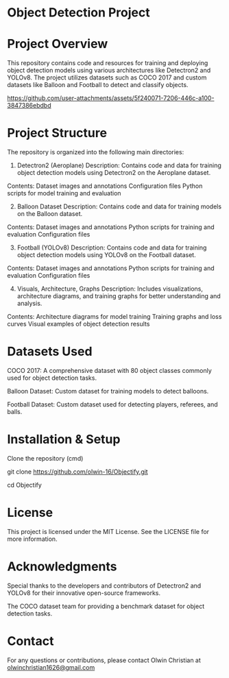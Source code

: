 # Object Detection Project

# Project Overview

This repository contains code and resources for training and deploying object detection models using various architectures like Detectron2 and YOLOv8. The project utilizes datasets such as COCO 2017 and custom datasets like Balloon and Football to detect and classify objects.


https://github.com/user-attachments/assets/5f240071-7206-446c-a100-3847386ebdbd


# Project Structure

The repository is organized into the following main directories:

1. Detectron2 (Aeroplane)
Description: Contains code and data for training object detection models using Detectron2 on the Aeroplane dataset.

Contents:
Dataset images and annotations
Configuration files
Python scripts for model training and evaluation

2. Balloon Dataset
Description: Contains code and data for training models on the Balloon dataset.

Contents:
Dataset images and annotations
Python scripts for training and evaluation
Configuration files

3. Football (YOLOv8)
Description: Contains code and data for training object detection models using YOLOv8 on the Football dataset.

Contents:
Dataset images and annotations
Python scripts for training and evaluation
Configuration files

4. Visuals, Architecture, Graphs
Description: Includes visualizations, architecture diagrams, and training graphs for better understanding and analysis.

Contents:
Architecture diagrams for model training
Training graphs and loss curves
Visual examples of object detection results

# Datasets Used

COCO 2017: A comprehensive dataset with 80 object classes commonly used for object detection tasks.

Balloon Dataset: Custom dataset for training models to detect balloons.

Football Dataset: Custom dataset used for detecting players, referees, and balls.

# Installation & Setup

Clone the repository (cmd)

git clone https://github.com/olwin-16/Objectify.git

cd Objectify

# License

This project is licensed under the MIT License. See the LICENSE file for more information.

# Acknowledgments

Special thanks to the developers and contributors of Detectron2 and YOLOv8 for their innovative open-source frameworks.

The COCO dataset team for providing a benchmark dataset for object detection tasks.

# Contact

For any questions or contributions, please contact Olwin Christian at olwinchristian1626@gmail.com

